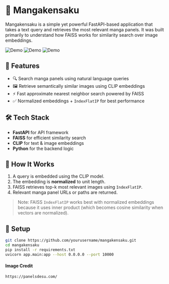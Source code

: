 # 🧠 Mangakensaku

Mangakensaku is a simple yet powerful FastAPI-based application that takes a text query and retrieves the most relevant manga panels. It was built primarily to understand how FAISS works for similarity search over image embeddings.


![Demo](app/static/angry.gif)
![Demo](app/static/hi.gif)
![Demo](app/static/explosion.gif)
## 🚀 Features

- 🔍 Search manga panels using natural language queries
- 🖼️ Retrieve semantically similar images using CLIP embeddings
- ⚡ Fast approximate nearest neighbor search powered by FAISS
- ✅ Normalized embeddings + `IndexFlatIP` for best performance

## 🛠️ Tech Stack

- **FastAPI** for API framework
- **FAISS** for efficient similarity search
- **CLIP** for text & image embeddings
- **Python** for the backend logic

## 🧪 How It Works

1. A query is embedded using the CLIP model.
2. The embedding is **normalized** to unit length.
3. FAISS retrieves top-k most relevant images using `IndexFlatIP`.
4. Relevant manga panel URLs or paths are returned.

> Note: FAISS `IndexFlatIP` works best with normalized embeddings because it uses inner product (which becomes cosine similarity when vectors are normalized).

## 🧰 Setup

```bash
git clone https://github.com/yourusername/mangakensaku.git
cd mangakensaku
pip install -r requirements.txt
uvicorn app.main:app --host 0.0.0.0 --port 10000
```

#### Image Credit
`https://panelsdesu.com/`